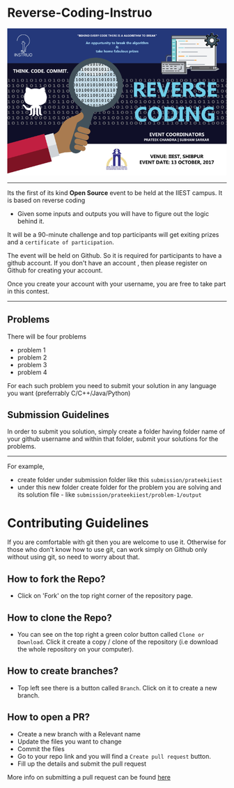 # Reverse-Coding-Instruo


![](reverse_coding.png)



-------------------------------------------------------------------


Its the first of its kind **Open Source** event to be held at the IIEST campus. It is based on reverse coding 
  -  Given some inputs and outputs you will have to figure out the logic behind it.
  
It will be a 90-minute challenge and top participants will get exiting prizes and a `certificate of participation`.


The event will be held on Github. So it is required for participants to have a github account.
If you don't have an account , then please register on Github for creating your account.

Once you create your account with your username, you are free to take part in this contest.


-------------------------------------------

## Problems
There will be four problems

* problem 1
* problem 2
* problem 3
* problem 4

For each such problem you need to submit your solution in any language you want (preferrably C/C++/Java/Python)

## Submission Guidelines

In order to submit you solution, simply create a folder having folder name of your github username and within that folder, submit your solutions 
for the problems.

-----------------------------------------------

For example,

* create folder under submission folder like this `submission/prateekiiest`
* under this new folder create  folder for the problem you are solving and its solution file - like `submission/prateekiiest/problem-1/output`
  
# Contributing Guidelines


If you are comfortable with git then you are welcome to use it. Otherwise for those who don't know how to use git, can work simply on Github only without using git, so need to worry about that.

## How to fork the Repo?
* Click on 'Fork' on the top right corner of the repository page.

## How to clone the Repo?
* You can see on the top right a green color button called `Clone or Download`. Click it create a copy / clone of the repository (i.e download the whole repository on your computer).

## How to create branches?
* Top left see there is a button called `Branch`. Click on it to create a new branch.

## How to open a PR?
* Create a new branch with a Relevant name
* Update the files you want to change
* Commit the files
* Go to your repo link and you will find a `Create pull request` button.
* Fill up the details and submit the pull request

More info on submitting a pull request can be found [here](https://help.github.com/articles/creating-a-pull-request/)

